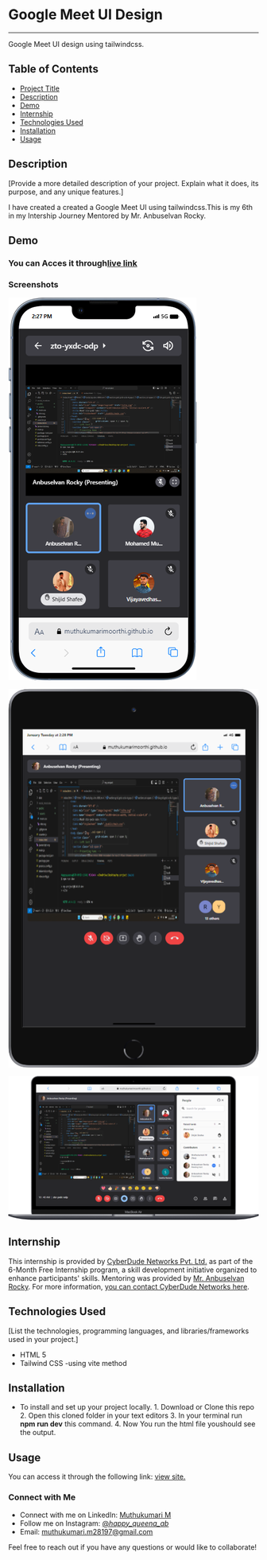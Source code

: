 # Google Meet UI Design
 ---
Google Meet UI design using tailwindcss.

## Table of Contents
- [Project Title](#project-title)
- [Description](#description)
- [Demo](#demo)
- [Internship](#internship)
- [Technologies Used](#technologies-used)
- [Installation](#installation)
- [Usage](#usage)
<!-- - [Learned lessons](#Learned-lessons) -->
<!-- - [Contributing](#contributing) -->


## Description

[Provide a more detailed description of your project. Explain what it does, its purpose, and any unique features.]

I have created a created a Google Meet UI using tailwindcss.This is my 6th in my Intership Journey Mentored by Mr. Anbuselvan Rocky.

## Demo

### You can Acces it through[live link](https://muthukumarimoorthi.github.io/Instagram-UI-Tailwind/)

### Screenshots
   
![Google Meet UI in mobile](/public/assets/mobile.png)


![Google Meet UI in tablet](/public/assets/tab.png)


![Google Meet UI in laptop](/public/assets/laptop.png)

<!-- 
![Whatsapp UI in mobile](/Status_Page.png) 

![Whatsapp UI in mobile](/Calls_Page.png)   -->


## Internship

This internship is provided by [CyberDude Networks Pvt. Ltd.](https://youtube.com/cyberdudenetworks) as part of the 6-Month Free Internship program, a skill development initiative organized to enhance participants' skills. Mentoring was provided by [Mr. Anbuselvan Rocky](https://instagram.com/anbuselvanrocky). For more information, [you can contact CyberDude Networks here](https://cyberdudenetworks.com).

## Technologies Used

[List the technologies, programming languages, and libraries/frameworks used in your project.]
- HTML 5
- Tailwind CSS
    -using vite method    

<!-- ## Learned lessons

 I have learned lot of things during this project like how to use mediaquries ,grid system  ,show and hide element for responsive purpose and breakpoints configaration based on our needs in Tailwind Css. After Finishing this project I have confident in tailwindcss😇.  -->

## Installation

- To install and set up your project locally.
      1. Download or Clone this repo
      2. Open this cloned folder in your text editors
      3. In your terminal run **npm run dev** this command.
      4. Now You run the html file youshould see the output. 


## Usage

You can access it through the following link: [view site.](https://muthukumarimoorthi.github.io/gmeet-clone-challenge/)

<!-- ## Contributing

I welcome contributions to enhance and improve this project. Here's how you can get involved:

If you encounter any issues with the project or have suggestions for improvements, please open an issue on our [GitHub issue tracker](https://github.com/muthukumarimoorthi/whatsapp-ui-tailwind). When reporting issues, please provide as much detail as possible, including:

- A clear and concise description of the problem.
- Steps to reproduce the issue.
- Screenshots, if applicable.

If you'd like to contribute code to the project, you can do so by submitting a pull request. Here's how:

1. Fork the project repository to your GitHub account.

2. Clone your forked repository to your local machine. -->

### Connect with Me
- Connect with me on LinkedIn: [Muthukumari M](https://www.linkedin.com/in/muthukumari-m-8a1415221/)
- Follow me on Instagram: [@_happy_queena_ab_](https://www.instagram.com/_happy_queena_ab_/)
- Email: [muthukumari.m28197@gmail.com](mailto:muthukumari.m28197@gmail.com)

Feel free to reach out if you have any questions or would like to collaborate!